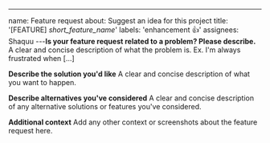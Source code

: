 ---
name: Feature request
about: Suggest an idea for this project
title: '[FEATURE] *short_feature_name*'
labels: 'enhancement :+1:'
assignees: Shaquu
---**Is your feature request related to a problem? Please describe.**
A clear and concise description of what the problem is. Ex. I'm always frustrated when [...]

**Describe the solution you'd like**
A clear and concise description of what you want to happen.

**Describe alternatives you've considered**
A clear and concise description of any alternative solutions or features you've considered.

**Additional context**
Add any other context or screenshots about the feature request here.
